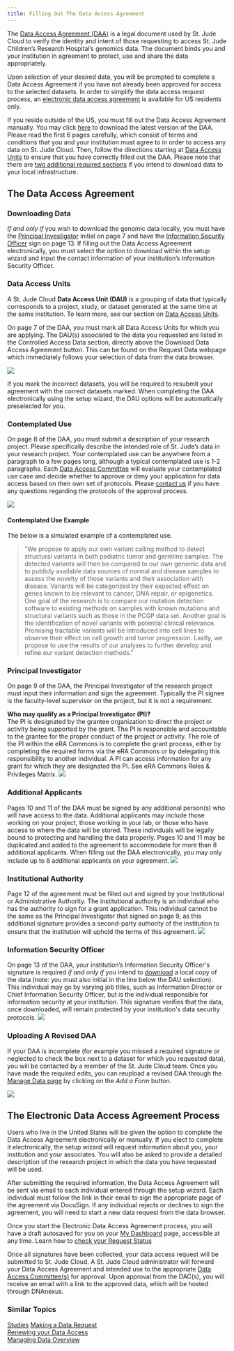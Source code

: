 ```yaml
---
title: Filling Out The Data Access Agreement
---
```


The [Data Access Agreement (DAA)](../glossary/#data-access-agreement) is a legal document used by St. Jude Cloud to verify the identity and intent of those requesting to access St. Jude Children’s Research Hospital’s genomics data. The document binds you and your institution in agreement to protect, use and share the data appropriately. 

Upon selection of your desired data, you will be prompted to complete a Data Access Agreement if you have not already been approved for access to the selected datasets. In order to simplify the data access request process, an [electronic data access agreement](#the-electronic-data-access-agreement-process) is available for US residents only.


If you reside outside of the US, you must fill out the Data Access Agreement manually. You may click [here](../../../files/DataAccessAgreement_v4.2_10.13.20.pdf) to download the latest version of the DAA. Please read the first 6 pages carefully, which consist of terms and conditions that you and your institution must agree to in order to access any data on St. Jude Cloud. Then, follow the directions starting at [Data Access Units](#data-access-units) to ensure that you have correctly filled out the DAA. Please note that there are [two additional required sections](#downloading-data) if you intend to download data to your local infrastructure.

## The Data Access Agreement

### Downloading Data

*If and only if* you wish to download the genomic data locally, you must have the [Principal Investigator](#principal-investigator) initial on page 7 and have the [Information Security Officer](#information-security-officer) sign on page 13. If filling out the Data Access Agreement electronically, you must select the option to download within the setup wizard and input the contact information of your institution’s Information Security Officer. 

### Data Access Units

A St. Jude Cloud **Data Access Unit (DAU)** is a grouping of data that typically corresponds to a project, study, or dataset generated at the same time at the same institution. To learn more, see our section on [Data Access Units](../about-our-data/#data-access-units).

On page 7 of the DAA, you must mark all Data Access Units for which you are applying. The DAU(s) associated to the data you requested are listed in the Controlled Access Data section, directly above the Download Data Access Agreement button. This can be found on the Request Data webpage which immediately follows your selection of data from the data browser. 

![](./docs-DAU-short.png)

If you mark the incorrect datasets, you will be required to resubmit your agreement with the correct datasets marked. When completing the DAA electronically using the setup wizard, the DAU options will be automatically preselected for you. 

### Contemplated Use

On page 8 of the DAA, you must submit a description of your research project. Please specifically describe the intended role of St. Jude’s data in your research project. Your contemplated use can be anywhere from a paragraph to a few pages long, although a typical contemplated use is 1-2 paragraphs. Each [Data Access Committee](../glossary/#data-access-committee) will evaluate your contemplated use case and decide whether to approve or deny your application for data access based on their own set of protocols. Please [contact us](https://stjude.cloud/contact) if you have any questions regarding the protocols of the approval process.

![](./docs-CU-short.png)

#### Contemplated Use Example

The below is a simulated example of a contemplated use.

>"We propose to apply our own variant calling method to detect structural variants in both pediatric tumor and germline samples.  The detected variants will then be compared to our own genomic data and to publicly available data sources of normal and disease samples to assess the novelty of those variants and their association with disease.  Variants will be categorized by their expected effect on genes known to be relevant to cancer, DNA repair, or epigenetics.   One goal of the research is to compare our mutation detection software to existing methods on samples with known mutations and structural variants such as those in the PCGP data set.   Another goal is the identification of novel variants with potential clinical relevance.  Promising tractable variants will be introduced into cell lines to observe their effect on cell growth and tumor progression.   Lastly, we propose to use the results of our analyses to further develop and refine our variant detection methods."

### Principal Investigator

On page 9 of the DAA, the Principal Investigator of the research project must input their information and sign the agreement. Typically the PI signee is the faculty-level supervisor on the project, but it is not a requirement.

**Who may qualify as a Principal Investigator (PI)?**  
The PI is designated by the grantee organization to direct the project or activity being supported by the grant. The PI is responsible and accountable to the grantee for the proper conduct of the project or activity. The role of the PI within the eRA Commons is to complete the grant process, either by completing the required forms via the eRA Commons or by delegating this responsibility to another individual. A PI can access information for any grant for which they are designated the PI. See eRA Commons Roles & Privileges Matrix. 
  ![](./docs-PI.png)

### Additional Applicants

Pages 10 and 11 of the DAA must be signed by any additional person(s) who will have access to the data. Additional applicants may include those working on your project, those working in your lab, or those who have access to where the data will be stored. These individuals will be legally bound to protecting and handling the data properly. Pages 10 and 11 may be duplicated and added to the agreement to accommodate for more than 8 additional applicants. When filling out the DAA electronically, you may only include up to 8 additional applicants on your agreement.
![](./docs-AA.png)

### Institutional Authority

Page 12 of the agreement must be filled out and signed by your Institutional or Administrative Authority. The institutional authority is an individual who has the authority to sign for a grant application. This individual cannot be the same as the Principal Investigator that signed on page 9, as this additional signature provides a second-party authority of the institution to ensure that the institution will uphold the terms of this agreement.
    ![](./docs-IA.png)


### Information Security Officer

On page 13 of the DAA, your institution’s Information Security Officer's signature is required *if and only if* you intend to [download](#downloading-data) a local copy of the data (note: you must also initial in the line below the DAU selection). This individual may go by varying job titles, such as Information Director or Chief Information Security Officer, but is the individual responsible for information security at your institution. This signature verifies that the data, once downloaded, will remain protected by your institution's data security protocols.
    ![](./docs-ISO.png)

### Uploading A Revised DAA
If your DAA is incomplete (for example you missed a required signature or neglected to check the box next to a dataset for which you requested data), you will be contacted by a member of the St. Jude Cloud team. Once you have made the required edits, you can reupload a revised DAA through the [Manage Data page](https://platform.stjude.cloud/requests/manage) by clicking on the *Add a Form* button.

![](./docs-manage-data-add-form.png)

## The Electronic Data Access Agreement Process
Users who live in the United States will be given the option to complete the Data Access Agreement electronically or manually. If you elect to complete it electronically, the setup wizard will request information about you, your institution and your associates. You will also be asked to provide a detailed description of the research project in which the data you have requested will be used. 

After submitting the required information, the Data Access Agreement will be sent via email to each individual entered through the setup wizard. Each individual must follow the link in their email to sign the appropriate page of the agreement via DocuSign. If any individual rejects or declines to sign the agreement, you will need to start a new data request from the data browser. 

Once you start the Electronic Data Access Agreement process, you will have a draft autosaved for you on your [My Dashboard](https://platform.stjude.cloud/requests/manage) page, accessible at any time. Learn how to [check your Request Status](../../managing-data/working-with-our-data/#managing-your-data-requests)  

Once all signatures have been collected, your data access request will be submitted to St. Jude Cloud. A St. Jude Cloud administrator will forward your Data Access Agreement and intended use to the appropriate [Data Access Committee(s)](../glossary/#data-access-committee) for approval. Upon approval from the DAC(s), you will receive an email with a link to the approved data, which will be hosted through DNAnexus.  


### Similar Topics

[Studies](../about-our-data/#data-access-units) 
[Making a Data Request](../making-a-data-request)  
[Renewing your Data Access](../../managing-data/how-to-fill-out-extension)  
[Managing Data Overview](../../managing-data/working-with-our-data)
